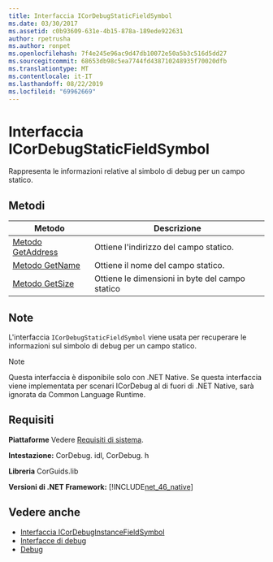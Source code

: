 ```yaml
---
title: Interfaccia ICorDebugStaticFieldSymbol
ms.date: 03/30/2017
ms.assetid: c0b93609-631e-4b15-878a-189ede922631
author: rpetrusha
ms.author: ronpet
ms.openlocfilehash: 7f4e245e96ac9d47db10072e50a5b3c516d5dd27
ms.sourcegitcommit: 68653db98c5ea7744fd438710248935f70020dfb
ms.translationtype: MT
ms.contentlocale: it-IT
ms.lasthandoff: 08/22/2019
ms.locfileid: "69962669"
---
```

# <a name="icordebugstaticfieldsymbol-interface"></a>Interfaccia ICorDebugStaticFieldSymbol
Rappresenta le informazioni relative al simbolo di debug per un campo statico.  
  
## <a name="methods"></a>Metodi  
  
|Metodo|Descrizione|  
|------------|-----------------|  
|[Metodo GetAddress](../../../../docs/framework/unmanaged-api/debugging/icordebugstaticfieldsymbol-getaddress-method.md)|Ottiene l'indirizzo del campo statico.|  
|[Metodo GetName](../../../../docs/framework/unmanaged-api/debugging/icordebugstaticfieldsymbol-getname-method.md)|Ottiene il nome del campo statico.|  
|[Metodo GetSize](../../../../docs/framework/unmanaged-api/debugging/icordebugstaticfieldsymbol-getsize-method.md)|Ottiene le dimensioni in byte del campo statico|  
  
## <a name="remarks"></a>Note  
 L'interfaccia `ICorDebugStaticFieldSymbol` viene usata per recuperare le informazioni sul simbolo di debug per un campo statico.  
  
> [!NOTE]
> Questa interfaccia è disponibile solo con .NET Native. Se questa interfaccia viene implementata per scenari ICorDebug al di fuori di .NET Native, sarà ignorata da Common Language Runtime.  
  
## <a name="requirements"></a>Requisiti  
 **Piattaforme** Vedere [Requisiti di sistema](../../../../docs/framework/get-started/system-requirements.md).  
  
 **Intestazione:** CorDebug. idl, CorDebug. h  
  
 **Libreria** CorGuids.lib  
  
 **Versioni di .NET Framework:** [!INCLUDE[net_46_native](../../../../includes/net-46-native-md.md)]  
  
## <a name="see-also"></a>Vedere anche

- [Interfaccia ICorDebugInstanceFieldSymbol](../../../../docs/framework/unmanaged-api/debugging/icordebuginstancefieldsymbol-interface.md)
- [Interfacce di debug](../../../../docs/framework/unmanaged-api/debugging/debugging-interfaces.md)
- [Debug](../../../../docs/framework/unmanaged-api/debugging/index.md)
